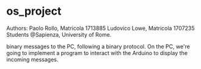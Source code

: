 # os_project

Authors:
	Paolo Rollo, Matricola 1713885
	Ludovico Lowe, Matricola 1707235
Students @Sapienza, University of Rome.

binary messages to the PC, following a binary protocol. On the PC, we're going to implement a program to interact with the Arduino to display
the incoming messages.